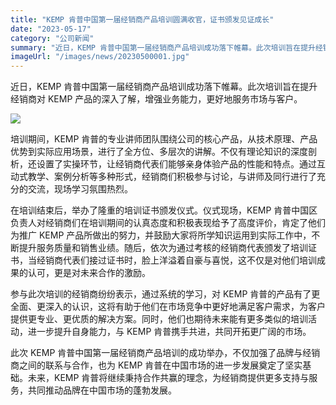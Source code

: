 ```yaml
---
title: "KEMP 肯普中国第一届经销商产品培训圆满收官，证书颁发见证成长"
date: "2023-05-17"
category: "公司新闻"
summary: "近日，KEMP 肯普中国第一届经销商产品培训成功落下帷幕。此次培训旨在提升经销商对 KEMP 产品的深入了解，增强业务能力，更好地服务市场与客户。"
imageUrl: "/images/news/20230500001.jpg"
---
```


近日，KEMP 肯普中国第一届经销商产品培训成功落下帷幕。此次培训旨在提升经销商对 KEMP 产品的深入了解，增强业务能力，更好地服务市场与客户。

![](/images/news/20230500001.jpg)

培训期间，KEMP 肯普的专业讲师团队围绕公司的核心产品，从技术原理、产品优势到实际应用场景，进行了全方位、多层次的讲解。不仅有理论知识的深度剖析，还设置了实操环节，让经销商代表们能够亲身体验产品的性能和特点。通过互动式教学、案例分析等多种形式，经销商们积极参与讨论，与讲师及同行进行了充分的交流，现场学习氛围热烈。

在培训结束后，举办了隆重的培训证书颁发仪式。仪式现场，KEMP 肯普中国区负责人对经销商们在培训期间的认真态度和积极表现给予了高度评价，肯定了他们为推广 KEMP 产品所做出的努力，并鼓励大家将所学知识运用到实际工作中，不断提升服务质量和销售业绩。随后，依次为通过考核的经销商代表颁发了培训证书，当经销商代表们接过证书时，脸上洋溢着自豪与喜悦，这不仅是对他们培训成果的认可，更是对未来合作的激励。

参与此次培训的经销商纷纷表示，通过系统的学习，对 KEMP 肯普的产品有了更全面、更深入的认识，这将有助于他们在市场竞争中更好地满足客户需求，为客户提供更专业、更优质的解决方案。同时，他们也期待未来能有更多类似的培训活动，进一步提升自身能力，与 KEMP 肯普携手共进，共同开拓更广阔的市场。

此次 KEMP 肯普中国第一届经销商产品培训的成功举办，不仅加强了品牌与经销商之间的联系与合作，也为 KEMP 肯普在中国市场的进一步发展奠定了坚实基础。未来，KEMP 肯普将继续秉持合作共赢的理念，为经销商提供更多支持与服务，共同推动品牌在中国市场的蓬勃发展。

